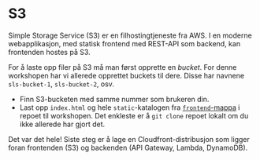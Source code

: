 # S3

Simple Storage Service (S3) er en filhostingtjeneste fra AWS. I en moderne webapplikasjon, med statisk frontend med REST-API som backend, kan frontenden hostes på S3.

For å laste opp filer på S3 må man først opprette en _bucket_. For denne workshopen har vi allerede opprettet buckets til dere. Disse har navnene `sls-bucket-1`, `sls-bucket-2`, osv.

- Finn S3-bucketen med samme nummer som brukeren din.
- Last opp `index.html` og hele `static`-katalogen fra [`frontend`-mappa](https://github.com/henriwi/serverless-workshop/tree/master/frontend) i repoet til workshopen. Det enkleste er å `git clone` repoet lokalt om du ikke allerede har gjort det.

Det var det hele! Siste steg er å lage en Cloudfront-distribusjon som ligger foran frontenden (S3) og backenden (API Gateway, Lambda, DynamoDB).

